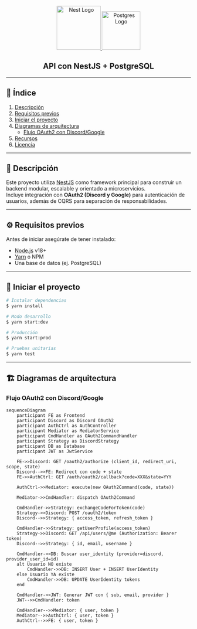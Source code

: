 <p align="center">
  <a href="http://nestjs.com/" target="blank">
    <img src="https://nestjs.com/img/logo-small.svg" width="120" alt="Nest Logo" />
  </a>
  <a href="http://postgresql.org/" target="blank">
    <img src="https://www.postgresql.org/media/img/about/press/elephant.png" width="105" alt="Postgres Logo" />
  </a>
</p>

<h2 align="center">API con NestJS + PostgreSQL</h2>

---

## 📑 Índice

1. [Descripción](#-descripción)
2. [Requisitos previos](#-requisitos-previos)
3. [Iniciar el proyecto](#-iniciar-el-proyecto)
4. [Diagramas de arquitectura](#-diagramas-de-arquitectura)
   - [Flujo OAuth2 con Discord/Google](#flujo-oauth2-con-discordgoogle)
5. [Recursos](#-recursos)
6. [Licencia](#-licencia)

---

## 📖 Descripción

Este proyecto utiliza [NestJS](https://nestjs.com) como framework principal para construir un backend modular, escalable y orientado a microservicios.  
Incluye integración con **OAuth2 (Discord y Google)** para autenticación de usuarios, además de CQRS para separación de responsabilidades.

---

## ⚙️ Requisitos previos

Antes de iniciar asegúrate de tener instalado:

- [Node.js](https://nodejs.org/) v18+
- [Yarn](https://classic.yarnpkg.com/en/docs/install) o NPM
- Una base de datos (ej. PostgreSQL)

---

## 🚀 Iniciar el proyecto

```bash
# Instalar dependencias
$ yarn install

# Modo desarrollo
$ yarn start:dev

# Producción
$ yarn start:prod

# Pruebas unitarias
$ yarn test
```
---
## 🏗️ Diagramas de arquitectura
### Flujo OAuth2 con Discord/Google
  ```mermaid
  sequenceDiagram
      participant FE as Frontend
      participant Discord as Discord OAuth2
      participant AuthCtrl as AuthController
      participant Mediator as MediatorService
      participant CmdHandler as OAuth2CommandHandler
      participant Strategy as DiscordStrategy
      participant DB as Database
      participant JWT as JwtService
  
      FE->>Discord: GET /oauth2/authorize (client_id, redirect_uri, scope, state)
      Discord-->>FE: Redirect con code + state
      FE->>AuthCtrl: GET /auth/oauth2/callback?code=XXX&state=YYY
  
      AuthCtrl->>Mediator: execute(new OAuth2Command(code, state))
  
      Mediator->>CmdHandler: dispatch OAuth2Command
  
      CmdHandler->>Strategy: exchangeCodeForToken(code)
      Strategy->>Discord: POST /oauth2/token
      Discord-->>Strategy: { access_token, refresh_token }
      
      CmdHandler->>Strategy: getUserProfile(access_token)
      Strategy->>Discord: GET /api/users/@me (Authorization: Bearer token)
      Discord-->>Strategy: { id, email, username }
  
      CmdHandler->>DB: Buscar user_identity (provider=discord, provider_user_id=id)
      alt Usuario NO existe
          CmdHandler->>DB: INSERT User + INSERT UserIdentity
      else Usuario YA existe
          CmdHandler->>DB: UPDATE UserIdentity tokens
      end
  
      CmdHandler->>JWT: Generar JWT con { sub, email, provider }
      JWT-->>CmdHandler: token
  
      CmdHandler-->>Mediator: { user, token }
      Mediator-->>AuthCtrl: { user, token }
      AuthCtrl-->>FE: { user, token }
  ```
